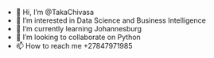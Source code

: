 - 👋 Hi, I’m @TakaChivasa
- 👀 I’m interested in Data Science and Business Intelligence
- 🌱 I’m currently learning Johannesburg
- 💞️ I’m looking to collaborate on Python 
- 📫 How to reach me +27847971985

<!---
TakaChivasa/TakaChivasa is a ✨ special ✨ repository because its `README.md` (this file) appears on your GitHub profile.
You can click the Preview link to take a look at your changes.
--->
